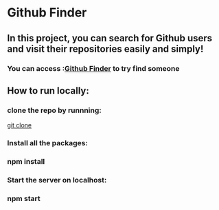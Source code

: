 # Github Finder

<!-- This project was bootstrapped with [Create React App](https://github.com/facebook/create-react-app). -->

## In this project, you can search for Github users and visit their repositories easily and simply!

### You can access :[Github Finder](https://github-finder-sepia-eta.vercel.app/) to try find someone

## How to run locally:

### clone the repo by runnning:

[git clone](https://github.com/Apoorv3000/Github-FInder.git)

### Install all the packages:

### npm install

### Start the server on localhost:

### npm start

